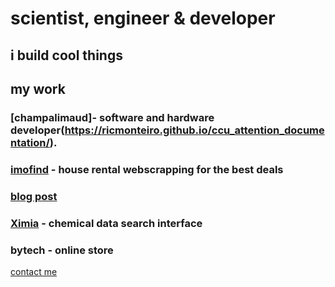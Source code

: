 
# scientist, engineer & developer
## i build cool things

## my work

### [champalimaud]- software and hardware developer(https://ricmonteiro.github.io/ccu_attention_documentation/).

### [imofind](https://github.com/ricmonteiro/imofind) - house rental webscrapping for the best deals
### [blog post](https://ricmonteiro.medium.com/too-good-to-be-true-posts-in-house-rental-website-with-python-beautiful-soup-794e4fefd7d0)

### [Ximia](https://github.com/ricmonteiro/ximia) - chemical data search interface

### bytech - online store



[contact me](mailto:ricardo_luis19@hotmail.com)
